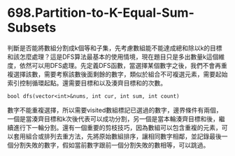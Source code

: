 # 698.Partition-to-K-Equal-Sum-Subsets

判斷是否能將數組分割成k個等和子集，先考慮數組能不能達成總和除以k的目標和該怎麼處理？這是DFS算法最基本的使用情境，現在題目只是多出數量k這個維度，依然可以用DFS處理。先定義DFS函數，當選擇某個數字之後，我們不會再重複選擇該數，需要考察該數後面剩餘的數字，類似於組合不可複選元素，需要起始索引控制循環起點。還需要目標和以及湊齊目標和的次數。

```
bool dfs(vector<int>&nums, int cur, int sum, int count)
```

數字不能重複選擇，所以需要visited數組標記已選過的數字，邊界條件有兩個，一個是當湊齊目標和k次後代表可以成功分割，另一個是當本輪湊齊目標和後，繼續進行下一輪分割。還有一個重要的剪枝技巧，因為數組可以包含重複的元素，可以套用組合或排列去重方法，先將原始數組排序，讓相同數字相鄰，並記錄最後一個分割失敗的數字，假如當前數字跟前一個分割失敗的數相等，可以跳過。
